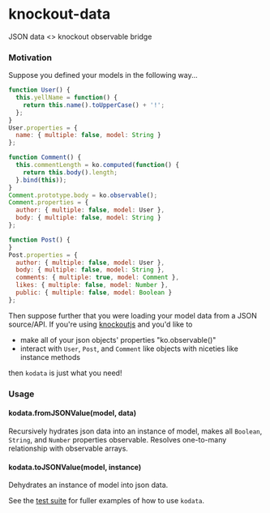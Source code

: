 knockout-data
=============

JSON data <> knockout observable bridge

### Motivation

Suppose you defined your models in the following way...

```js
function User() {
  this.yellName = function() {
    return this.name().toUpperCase() + '!';
  };
}
User.properties = {
  name: { multiple: false, model: String }
};

function Comment() {
  this.commentLength = ko.computed(function() {
    return this.body().length;
  }.bind(this));
}
Comment.prototype.body = ko.observable();
Comment.properties = {
  author: { multiple: false, model: User },
  body: { multiple: false, model: String }
};

function Post() {
}
Post.properties = {
  author: { multiple: false, model: User },
  body: { multiple: false, model: String },
  comments: { multiple: true, model: Comment },
  likes: { multiple: false, model: Number },
  public: { multiple: false, model: Boolean }
};
```

Then suppose further that you were loading your model data from a JSON source/API. If you're using [knockoutjs](http://knockoutjs.com/) and you'd like to

+ make all of your json objects' properties "ko.observable()"
+ interact with `User`, `Post`, and `Comment` like objects with niceties like instance methods

then `kodata` is just what you need!

### Usage

#### kodata.fromJSONValue(model, data)

Recursively hydrates json data into an instance of model, makes all `Boolean`, `String`, and `Number` properties observable. Resolves one-to-many relationship with observable arrays.

#### kodata.toJSONValue(model, instance)

Dehydrates an instance of model into json data.

See the [test suite](https://github.com/gaye/knockout-data/tree/master/test) for fuller examples of how to use `kodata`.
